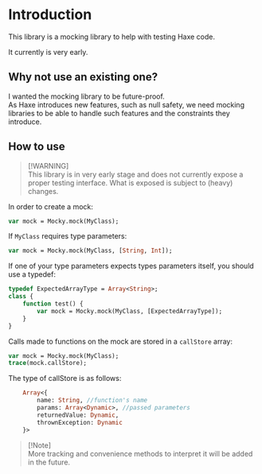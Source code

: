 # Introduction
This library is a mocking library to help with testing Haxe code.

It currently is very early.

## Why not use an existing one?
I wanted the mocking library to be future-proof.  
As Haxe introduces new features, such as null safety, we need mocking libraries to be able to handle such features and the constraints they introduce.

## How to use

>   [!WARNING]  
>   This library is in very early stage and does not currently expose a proper testing interface. What is exposed is subject to (heavy) changes.  

In order to create a mock:

```haxe
var mock = Mocky.mock(MyClass);
```

If `MyClass` requires type parameters:

```haxe
var mock = Mocky.mock(MyClass, [String, Int]);
```

If one of your type parameters expects types parameters itself, you should use a typedef:

```haxe
typedef ExpectedArrayType = Array<String>;
class {
    function test() {
        var mock = Mocky.mock(MyClass, [ExpectedArrayType]);
    }
}

```

Calls made to functions on the mock are stored in a `callStore` array:

```haxe
var mock = Mocky.mock(MyClass);
trace(mock.callStore);
```

The type of callStore is as follows:

```haxe
    Array<{
        name: String, //function's name
        params: Array<Dynamic>, //passed parameters
        returnedValue: Dynamic,
        thrownException: Dynamic
    }>
```

>   [!Note]  
>   More tracking and convenience methods to interpret it will be added in the future.
